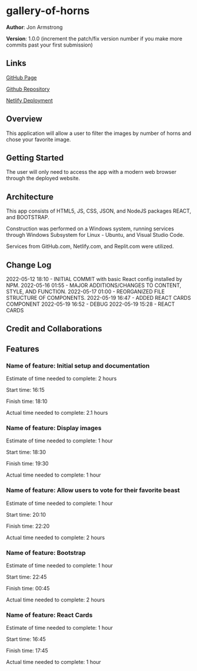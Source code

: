 # gallery-of-horns

**Author**: Jon Armstrong

**Version**: 1.0.0 (increment the patch/fix version number if you make more commits past your first submission)

## Links
[GitHub Page](https://jonarmstrong-github.github.io/gallery-of-horns/)

[Github Repository](https://github.com/jonarmstrong-github/gallery-of-horns)

[Netlify Deployment](https://thunderous-smakager-8219c8.netlify.app/)

## Overview
This application will allow a user to filter the images by number of horns and chose your favorite image.
<!-- Provide a high level overview of what this application is and why you are building it, beyond the fact that it's an assignment for this class. (i.e. What's your problem domain?) -->

## Getting Started
The user will only need to access the app with a modern web browser through the deployed website.
<!-- What are the steps that a user must take in order to build this app on their own machine and get it running? -->

## Architecture
This app consists of HTML5, JS, CSS, JSON, and NodeJS packages REACT, and BOOTSTRAP.

Construction was performed on a Windows system, running services through Windows Subsystem for Linux - Ubuntu, and Visual Studio Code.

Services from GitHub.com, Netlify.com, and Replit.com were utilized.

<!-- Provide a detailed description of the application design. What technologies (languages, libraries, etc) you're using, and any other relevant design information. -->

## Change Log
2022-05-12 18:10 - INITIAL COMMIT with basic React config installed by NPM.
2022-05-16 01:55 - MAJOR ADDITIONS/CHANGES TO CONTENT, STYLE, AND FUNCTION.
2022-05-17 01:00 - REORGANIZED FILE STRUCTURE OF COMPONENTS.
2022-05-19 16:47 - ADDED REACT CARDS COMPONENT
2022-05-19 16:52 - DEBUG
2022-05-19 15:28 - REACT CARDS

<!-- Use this area to document the iterative changes made to your application as each feature is successfully implemented. Use time stamps. Here's an example:

01-01-2001 4:59pm - Application now has a fully-functional express server, with a GET route for the location resource. -->

## Credit and Collaborations
<!-- Give credit (and a link) to other people or resources that helped you build this application. -->

## Features
### Name of feature: Initial setup and documentation

Estimate of time needed to complete: 2 hours

Start time: 16:15

Finish time: 18:10

Actual time needed to complete: 2.1 hours

### Name of feature: Display images

Estimate of time needed to complete: 1 hour

Start time: 18:30

Finish time: 19:30

Actual time needed to complete: 1 hour

### Name of feature: Allow users to vote for their favorite beast

Estimate of time needed to complete: 1 hour

Start time: 20:10

Finish time: 22:20

Actual time needed to complete: 2 hours

### Name of feature: Bootstrap

Estimate of time needed to complete: 1 hour

Start time: 22:45

Finish time: 00:45

Actual time needed to complete: 2 hours

### Name of feature: React Cards

Estimate of time needed to complete: 1 hour

Start time: 16:45

Finish time: 17:45

Actual time needed to complete: 1 hour

